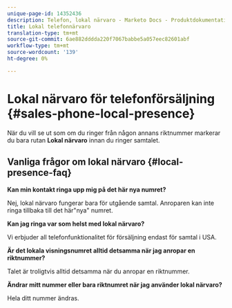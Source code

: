 ```yaml
---
unique-page-id: 14352436
description: Telefon, lokal närvaro - Marketo Docs - Produktdokumentation
title: Lokal telefonnärvaro
translation-type: tm+mt
source-git-commit: 6ae882dddda220f7067babbe5a057eec82601abf
workflow-type: tm+mt
source-wordcount: '139'
ht-degree: 0%

---
```



# Lokal närvaro för telefonförsäljning {#sales-phone-local-presence}

När du vill se ut som om du ringer från någon annans riktnummer markerar du bara rutan **Lokal närvaro** innan du ringer samtalet.

## Vanliga frågor om lokal närvaro {#local-presence-faq}

**Kan min kontakt ringa upp mig på det här nya numret?**

Nej, lokal närvaro fungerar bara för utgående samtal. Anroparen kan inte ringa tillbaka till det här&quot;nya&quot; numret.

**Kan jag ringa var som helst med lokal närvaro?**

Vi erbjuder all telefonfunktionalitet för försäljning endast för samtal i USA.

**Är det lokala visningsnumret alltid detsamma när jag anropar en riktnummer?**

Talet är troligtvis alltid detsamma när du anropar en riktnummer.

**Ändrar mitt nummer eller bara riktnumret när jag använder lokal närvaro?**

Hela ditt nummer ändras.
